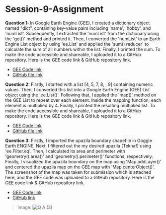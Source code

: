 # Session-9-Assignment
**Question 1:** In Google Earth Engine (GEE), I created a dictionary object named "dict", containing key-value pairs including 'name', 'hobby', and 'numList'. Subsequently, I extracted the 'numList' from the dictionary using the 'get()' method and printed it. Then, I converted the 'numList' to an Earth Engine List object by using 'ee.List' and applied the 'sum() reducer' to calculate the sum of all numbers within the list. Finally, I printed the sum. To make the code accessible and shareable, I uploaded it to a GitHub repository. Here is the GEE code link & GitHub repository link.

* [GEE Code link](https://code.earthengine.google.com/87be304e6deb05380ced92dfd0e0be26)
* [GitHub file link](https://github.com/t-anikaa/Session-9-Assignment/blob/main/Q%20%26%20A%20(1).js)  

**Question 2:** Firstly, I started with a list [4, 5, 7, 8, , 9] containing numeric values. Then, I converted this list into a Google Earth Engine (GEE) List object using the 'ee.List()'. Following that, I applied the 'map()' method on the GEE List to repeat over each element. Inside the mapping function, each element is multiplied by 4. Finally, I printed the resulting multiplied list. To make the code accessible and shareable, I uploaded it to a GitHub repository. Here is the GEE code link & GitHub repository link.

*   [GEE Code link](https://code.earthengine.google.com/f0030ea6ebd4ccca0484c16f32b834ef)
*   [GitHub file link](https://github.com/t-anikaa/Session-9-Assignment/blob/main/Q%20%26%20A%20(2).js)

**Question 3:** Firstly, I imported the upazila boundary shapefile in Goggle Earth ENGINE. Next, I filtered out the my desired upazila (Teknaf) using 'ee.Filter.eq'. Then, I calculated its area and perimeter with 'geometry().area()' and 'geometry().perimeter()' functions, respectively. Finally, I visualized the upazila boundary on the map using 'Map.addLayer()' and centered the upazila map on the GEE map with 'Map.centerObject()'. The screenshot of the map was taken for submission which is attached here, and the GEE code was uploaded to a GitHub repository. Here is the GEE code link & GitHub repository link.


*   [GEE Code link](https://code.earthengine.google.com/faea8e19d09aef13896f55c861930321)
*   [GitHub link](https://github.com/t-anikaa/Session-9-Assignment/tree/main/Q%20%26%20A%20(3))

>Image: 
![Q   A (3)](https://github.com/t-anikaa/Session-9-Assignment/assets/161161157/4d0570f6-4336-4bf7-9fd7-38641653114e)
